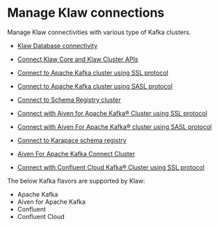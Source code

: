 # Manage Klaw connections

Manage Klaw connectivities with various type of Kafka clusters.


- [Klaw Database connectivity](klaw-db-connection)

- [Connect Klaw Core and Klaw Cluster APIs](klaw-core-with-clusterapi)
 
- [Connect to Apache Kafka cluster using SSL protocol](kafka-cluster-ssl-protocol)

- [Connect to Apache Kafka cluster using SASL protocol](kafka-cluster-sasl-ssl-protocol)

- [Connect to Schema Registry cluster](sr-cluster-ssl-protocol)

- [Connect with Aiven for Apache Kafka® Cluster using SSL protocol](aiven-kafka-cluster-ssl-protocol)

- [Connect with Aiven For Apache Kafka® cluster using SASL protocol](aiven-kafka-cluster-sasl-ssl-protocol)

- [Connect to Karapace schema registry](aiven-karapace-cluster-ssl-protocol)

- [Aiven For Apache Kafka Connect Cluster](aiven-kafka-connect-cluster-ssl-protocol)

- [Connect with Confluent Cloud Kafka® Cluster using SSL protocol](confluent-cloud-kafka-cluster-ssl-protocol)


The below Kafka flavors are supported by Klaw:

-   Apache Kafka
-   Aiven for Apache Kafka
-   Confluent
-   Confluent Cloud
